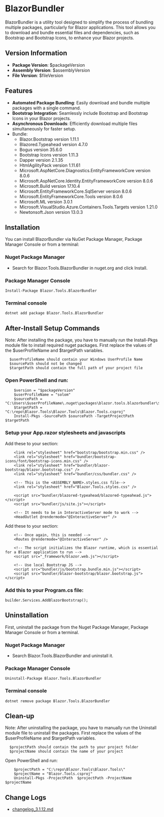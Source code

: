 # BlazorBundler

BlazorBundler is a utility tool designed to simplify the process of bundling multiple packages, particularly for Blazor applications. This tool allows you to download and bundle essential files and dependencies, such as Bootstrap and Bootstrap Icons, to enhance your Blazor projects.

## Version Information
- **Package Version**: $packageVersion
- **Assembly Version**: $assemblyVersion
- **File Version**: $fileVersion

## Features

- **Automated Package Bundling**: Easily download and bundle multiple packages with a single command.
- **Bootstrap Integration**: Seamlessly include Bootstrap and Bootstrap Icons in your Blazor projects.
- **Asynchronous Downloads**: Efficiently download multiple files simultaneously for faster setup.
- Bundle:
    - Blazor.Bootstrap version 1.11.1
    - Blazored.Typeahead version 4.7.0
    - Bogus version 35.6.0
    - Bootstrap Icons version 1.11.3
    - Dapper version 2.1.35
    - HtmlAgilityPack version 1.11.61
    - Microsoft.AspNetCore.Diagnostics.EntityFrameworkCore version 8.0.6
    - Microsoft.AspNetCore.Identity.EntityFrameworkCore version 8.0.6
    - Microsoft.Build version 17.10.4
    - Microsoft.EntityFrameworkCore.SqlServer version 8.0.6
    - Microsoft.EntityFrameworkCore.Tools version 8.0.6
    - Microsoft.ML version 3.0.1
    - Microsoft.VisualStudio.Azure.Containers.Tools.Targets version 1.21.0
    - Newtonsoft.Json version 13.0.3    

## Installation

You can install BlazorBundler via NuGet Package Manager, Package Manager Console or from a terminal:

### Nuget Package Manager
- Search for Blazor.Tools.BlazorBundler in nuget.org and click Install.

### Package Manager Console
`
Install-Package Blazor.Tools.BlazorBundler
`

### Terminal console
`
dotnet add package Blazor.Tools.BlazorBundler
`

## After-Install Setup Commands

Note: After installing the package, you have to manually run the Install-Pkgs module file to install required nuget packages.
      First replace the values of the $userProfileName and $targetPath variables.
      
      $userProfileName should contain your Windows UserProfile Name
      $sourcePath should not be changed
      $targetPath should contain the full path of your project file

### Open PowerShell and run: 

```
    $version = "$packageVersion"
    $userProfileName = "solom"
    $sourcePath = "C:\Users\$userProfileName\.nuget\packages\blazor.tools.blazorbundler\$version"
    $targetPath = "C:\repo\Blazor.Tools\Blazor.Tools\Blazor.Tools.csproj"
    Install-Pkgs -SourcePath $sourcePath -TargetProjectPath $targetPath
```
### Setup your App.razor stylesheets and javascripts

Add these to your <head> section:

```
    <link rel="stylesheet" href="bootstrap/bootstrap.min.css" />
    <link rel="stylesheet" href="bundler/bootstrap-icons/font/bootstrap-icons.min.css" />
    <link rel="stylesheet" href="bundler/blazor-bootstrap/blazor.bootstrap.css" />
    <link rel="stylesheet" href="bundler/css/bundler.css" />
    
    <!-- This is the <ASSEMBLY_NAME>.styles.css file-->
    <link rel="stylesheet" href="Blazor.Tools.styles.css" /> 

    <script src="bundler/blazored-typeahead/blazored-typeahead.js"></script>
    <script src="bundler/js/site.js"></script>
    
    <!-- It needs to be in InteractiveServer mode to work -->
    <HeadOutlet @rendermode="@InteractiveServer" />
```

Add these to your <body> section:
```
    <!-- Once again, this is needed -->
    <Routes @rendermode="@InteractiveServer" />
    
    <!-- The script initializes the Blazor runtime, which is essential for a Blazor application to run -->
    <script src="_framework/blazor.web.js"></script>

    <!-- Use local Bootstrap JS -->
    <script src="bundler/js/bootstrap.bundle.min.js"></script>
    <script src="bundler/blazor-bootstrap/blazor.bootstrap.js"></script>
```

### Add this to your Program.cs file:
`
builder.Services.AddBlazorBootstrap();
`

## Uninstallation

First, uninstall the package from the Nuget Package Manager, Package Manager Console or from a terminal.

### Nuget Package Manager 
- Search Blazor.Tools.BlazorBundler and uninstall it.

### Package Manager Console

`
Uninstall-Package Blazor.Tools.BlazorBundler
`

### Terminal console

`
dotnet remove package Blazor.Tools.BlazorBundler
`

## Clean-up
Note: After uninstalling the package, you have to manually run the Uninstall module file to uninstall the packages.
      First replace the values of the $userProfileName and $targetPath variables.

      $projectPath should contain the path to your project folder
      $projectName should contain the name of your project

Open PowerShell and run:

```
    $projectPath = "C:\repo\Blazor.Tools\Blazor.Tools\"
    $projectName = "Blazor.Tools.csproj"
    Uninstall-Pkgs -ProjectPath  $projectPath -ProjectName $projectName
```

## Change Logs


- [changelog_3.1.12.md](https://github.com/xmione/Blazor.Tools/blob/8-set-target-table-column-list-modal-window-component-not-working-properly/Blazor.Tools.BlazorBundler/changelog_3.1.12.md)

